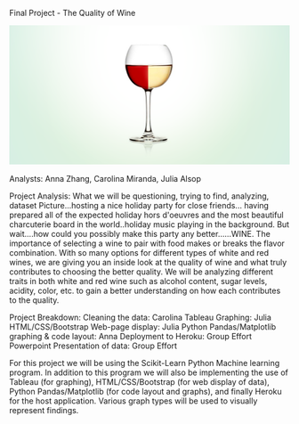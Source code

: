 Final Project - The Quality of Wine

<img src="/Images/Wine 1.png" alt="Wine 1"/>

Analysts: 
Anna Zhang, Carolina Miranda, Julia Alsop 


Project Analysis:
What we will be questioning, trying to find, analyzing, dataset
Picture...hosting a nice holiday party for close friends... having prepared all of the expected holiday hors d'oeuvres and the most beautiful charcuterie board in the world..holiday music playing in the background. But wait….how could you possibly make this party any better…...WINE. The importance of selecting a wine to pair with food makes or breaks the flavor combination. With so many options for different types of white and red wines, we are giving you an inside look at the quality of wine and what truly contributes to choosing the better quality. We will be analyzing different traits in both white and red wine such as alcohol content, sugar levels, acidity, color, etc. to gain a better understanding on how each contributes to the quality.


Project Breakdown: 
Cleaning the data: Carolina
Tableau Graphing: Julia
HTML/CSS/Bootstrap Web-page display: Julia 
Python Pandas/Matplotlib graphing & code layout: Anna
Deployment to Heroku: Group Effort
Powerpoint Presentation of data: Group Effort


For this project we will be using the Scikit-Learn Python Machine learning program. In addition to this program we will also be implementing the use of Tableau (for graphing), HTML/CSS/Bootstrap (for web display of data), Python Pandas/Matplotlib (for code layout and graphs), and finally Heroku for the host application. 
Various graph types will be used to visually represent findings.

